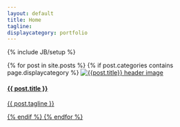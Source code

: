 ```yaml
---
layout: default
title: Home
tagline: 
displaycategory: portfolio
---
```

{% include JB/setup %}

<section id="portfolio" class="bg-light-gray">
        {% for post in site.posts %}
        {% if post.categories contains page.displaycategory %}
            <a href="{{ BASE_PATH }}{{ post.url }}" class="col-sm-6">
                    <img src="{{post.teaser}}" class="img-responsive" alt="{{post.title}} header image">
                <div class="portfolio-caption">
                    <h4>{{ post.title }}</h4>
                    <p class="text-muted">{{ post.tagline }}</p>
                </div>
            </div>
            {% endif %}
        {% endfor %}
</section>

<!-- Read [Jekyll Quick Start](http://jekyllbootstrap.com/usage/jekyll-quick-start.html)

Complete usage and documentation available at: [Jekyll Bootstrap](http://jekyllbootstrap.com)

## Update Author Attributes

In `_config.yml` remember to specify your own data:
    
    title : My Blog =)
    
    author :
      name : Name Lastname
      email : blah@email.test
      github : username
      twitter : username

The theme should reference these variables whenever needed.
    
## Sample Posts

This blog contains sample posts which help stage pages and blog data.
When you don't need the samples anymore just delete the `_posts/core-samples` folder.

    $ rm -rf _posts/core-samples

Here's a sample "posts list".

<ul class="posts">
  {% for post in site.posts %}
    <li><span>{{ post.date | date_to_string }}</span> &raquo; <a href="{{ BASE_PATH }}{{ post.url }}">{{ post.title }}</a></li>
  {% endfor %}
</ul>

## To-Do

This theme is still unfinished. If you'd like to be added as a contributor, [please fork](http://github.com/plusjade/jekyll-bootstrap)!
We need to clean up the themes, make theme usage guides with theme-specific markup examples. -->


